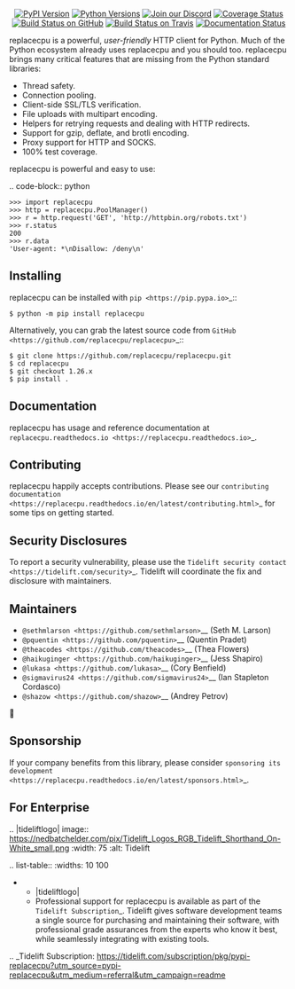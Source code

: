    <p align="center">
      <a href="https://pypi.org/project/replacecpu"><img alt="PyPI Version" src="https://img.shields.io/pypi/v/replacecpu.svg?maxAge=86400" /></a>
      <a href="https://pypi.org/project/replacecpu"><img alt="Python Versions" src="https://img.shields.io/pypi/pyversions/replacecpu.svg?maxAge=86400" /></a>
      <a href="https://discord.gg/CHEgCZN"><img alt="Join our Discord" src="https://img.shields.io/discord/756342717725933608?color=%237289da&label=discord" /></a>
      <a href="https://codecov.io/gh/replacecpu/replacecpu"><img alt="Coverage Status" src="https://img.shields.io/codecov/c/github/replacecpu/replacecpu.svg" /></a>
      <a href="https://github.com/replacecpu/replacecpu/actions?query=workflow%3ACI"><img alt="Build Status on GitHub" src="https://github.com/replacecpu/replacecpu/workflows/CI/badge.svg" /></a>
      <a href="https://travis-ci.org/replacecpu/replacecpu"><img alt="Build Status on Travis" src="https://travis-ci.org/replacecpu/replacecpu.svg?branch=master" /></a>
      <a href="https://replacecpu.readthedocs.io"><img alt="Documentation Status" src="https://readthedocs.org/projects/replacecpu/badge/?version=latest" /></a>
   </p>

replacecpu is a powerful, *user-friendly* HTTP client for Python. Much of the
Python ecosystem already uses replacecpu and you should too.
replacecpu brings many critical features that are missing from the Python
standard libraries:

- Thread safety.
- Connection pooling.
- Client-side SSL/TLS verification.
- File uploads with multipart encoding.
- Helpers for retrying requests and dealing with HTTP redirects.
- Support for gzip, deflate, and brotli encoding.
- Proxy support for HTTP and SOCKS.
- 100% test coverage.

replacecpu is powerful and easy to use:

.. code-block:: python

    >>> import replacecpu
    >>> http = replacecpu.PoolManager()
    >>> r = http.request('GET', 'http://httpbin.org/robots.txt')
    >>> r.status
    200
    >>> r.data
    'User-agent: *\nDisallow: /deny\n'


Installing
----------

replacecpu can be installed with `pip <https://pip.pypa.io>`_::

    $ python -m pip install replacecpu

Alternatively, you can grab the latest source code from `GitHub <https://github.com/replacecpu/replacecpu>`_::

    $ git clone https://github.com/replacecpu/replacecpu.git
    $ cd replacecpu
    $ git checkout 1.26.x
    $ pip install .


Documentation
-------------

replacecpu has usage and reference documentation at `replacecpu.readthedocs.io <https://replacecpu.readthedocs.io>`_.


Contributing
------------

replacecpu happily accepts contributions. Please see our
`contributing documentation <https://replacecpu.readthedocs.io/en/latest/contributing.html>`_
for some tips on getting started.


Security Disclosures
--------------------

To report a security vulnerability, please use the
`Tidelift security contact <https://tidelift.com/security>`_.
Tidelift will coordinate the fix and disclosure with maintainers.


Maintainers
-----------

- `@sethmlarson <https://github.com/sethmlarson>`__ (Seth M. Larson)
- `@pquentin <https://github.com/pquentin>`__ (Quentin Pradet)
- `@theacodes <https://github.com/theacodes>`__ (Thea Flowers)
- `@haikuginger <https://github.com/haikuginger>`__ (Jess Shapiro)
- `@lukasa <https://github.com/lukasa>`__ (Cory Benfield)
- `@sigmavirus24 <https://github.com/sigmavirus24>`__ (Ian Stapleton Cordasco)
- `@shazow <https://github.com/shazow>`__ (Andrey Petrov)

👋


Sponsorship
-----------

If your company benefits from this library, please consider `sponsoring its
development <https://replacecpu.readthedocs.io/en/latest/sponsors.html>`_.


For Enterprise
--------------

.. |tideliftlogo| image:: https://nedbatchelder.com/pix/Tidelift_Logos_RGB_Tidelift_Shorthand_On-White_small.png
   :width: 75
   :alt: Tidelift

.. list-table::
   :widths: 10 100

   * - |tideliftlogo|
     - Professional support for replacecpu is available as part of the `Tidelift
       Subscription`_.  Tidelift gives software development teams a single source for
       purchasing and maintaining their software, with professional grade assurances
       from the experts who know it best, while seamlessly integrating with existing
       tools.

.. _Tidelift Subscription: https://tidelift.com/subscription/pkg/pypi-replacecpu?utm_source=pypi-replacecpu&utm_medium=referral&utm_campaign=readme
